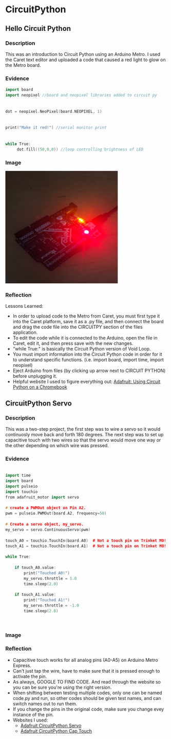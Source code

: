 # CircuitPython
## Hello Circuit Python 
### Description

This was an introduction to Circuit Python using an Arduino Metro. I used the Caret text editor and uploaded a code that caused a red light to glow on the Metro board. 

### Evidence

```C++
import board
import neopixel //board and neopixel libraries added to circuit py


dot = neopixel.NeoPixel(board.NEOPIXEL, 1)


print("Make it red!") //serial monitor print


while True:
     dot.fill((50,0,0)) //loop controlling brightness of LED

 ```

### Image

<img src="Images/RedLight.png" alt="Hello Circuit Python Red Light" width="350" height="350">


### Reflection
 
Lessons Learned:

- In order to upload code to the Metro from Caret, you must first type it into the Caret platform, save it as a .py file, and then connect the board and drag the code file into the CIRCUITPY section of the files application. 
- To edit the code while it is connected to the Arduino, open the file in Caret, edit it, and then press save with the new changes. 
- "while True:" is basically the Circuit Python version of Void Loop. 
- You must import information into the Circuit Python code in order for it to understand specific functions. (i.e. import board, import time, import neopixel) 
- Eject Arduino from files (by clicking up arrow next to CIRCUIT PYTHON) before unplugging it. 
- Helpful website I used to figure everything out: [Adafruit: Using Circuit Python on a Chromebook](https://learn.adafruit.com/using-circuit-playground-express-makecode-circuitpython-on-a-chromebook/caret-editor) 



## CircuitPython Servo
### Description
This was a two-step project, the first step was to wire a servo so it would continuosly move back and forth 180 degrees. The next step was to set up capacitive touch with two wires so that the servo would move one way or the other depending on which wire was pressed. 

### Evidence
```C++

import time
import board
import pulseio
import touchio
from adafruit_motor import servo
 
# create a PWMOut object on Pin A2.
pwm = pulseio.PWMOut(board.A2, frequency=50)
 
# Create a servo object, my_servo.
my_servo = servo.ContinuousServo(pwm)

touch_A0 = touchio.TouchIn(board.A0)  # Not a touch pin on Trinket M0!
touch_A1 = touchio.TouchIn(board.A1)  # Not a touch pin on Trinket M0!
 
while True:
   
    if touch_A0.value:
        print("Touched A0!")
        my_servo.throttle = 1.0
        time.sleep(2.0)
        
    if touch_A1.value:
        print("Touched A1!")
        my_servo.throttle = -1.0
        time.sleep(2.0)
        
   

 ```

### Image


### Reflection 
- Capacitive touch works for all analog pins (A0-A5) on Arduino Metro Express. 
- Can't just tap the wire, have to make sure that it is pressed enough to activate the pin. 
- As always, GOOGLE TO FIND CODE. And read through the website so you can be sure you're using the right version. 
- When shifting between testing multiple codes, only one can be named code.py and run, so other codes should be given test names, and can switch names out to run them.
- If you change the pins in the original code, make sure you change evey instance of the pin. 
- Websites I used: 
     - [Adafruit CircuitPython Servo](https://learn.adafruit.com/circuitpython-essentials/circuitpython-servo) 
     - [Adafruit CircuitPython Cap Touch](https://learn.adafruit.com/adafruit-metro-m0-express-designed-for-circuitpython/circuitpython-cap-touch)
     
 

